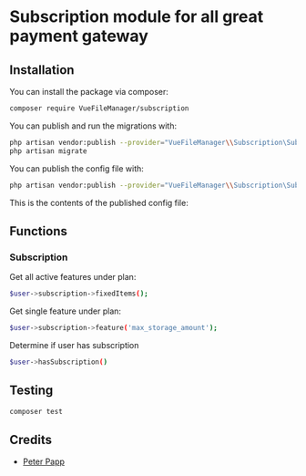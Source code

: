 # Subscription module for all great payment gateway

## Installation

You can install the package via composer:

```bash
composer require VueFileManager/subscription
```

You can publish and run the migrations with:

```bash
php artisan vendor:publish --provider="VueFileManager\\Subscription\SubscriptionServiceProvider" --tag="subscription-migrations"
php artisan migrate
```

You can publish the config file with:
```bash
php artisan vendor:publish --provider="VueFileManager\\Subscription\SubscriptionServiceProvider" --tag="subscription-config"
```

This is the contents of the published config file:

## Functions
### Subscription
Get all active features under plan:
```bash
$user->subscription->fixedItems();
```
Get single feature under plan:
```bash
$user->subscription->feature('max_storage_amount');
```
Determine if user has subscription
```bash
$user->hasSubscription()
```
## Testing

```bash
composer test
```

## Credits

- [Peter Papp](https://github.com/MakingCG)
